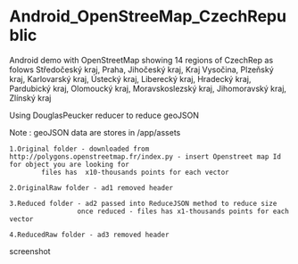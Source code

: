 # Android_OpenStreeMap_CzechRepublic

Android demo with OpenStreetMap showing 14 regions of CzechRep as folows
Středočeský kraj, Praha, Jihočeský kraj, Kraj Vysočina, Plzeňský kraj, Karlovarský kraj, Ústecký kraj, Liberecký kraj, Hradecký kraj, Pardubický kraj, Olomoucký kraj, Moravskoslezský kraj, Jihomoravský kraj, Zlínský kraj

Using DouglasPeucker reducer to reduce geoJSON

Note : geoJSON data are stores in /app/assets

    1.Original folder - downloaded from http://polygons.openstreetmap.fr/index.py - insert Openstreet map Id for object you are looking for
            files has  x10-thousands points for each vector
            
    2.OriginalRaw folder - ad1 removed header
    
    3.Reduced folder - ad2 passed into ReduceJSON method to reduce size
                     once reduced - files has x1-thousands points for each vector
             
    4.ReducedRaw folder - ad3 removed header
    
    
screenshot
